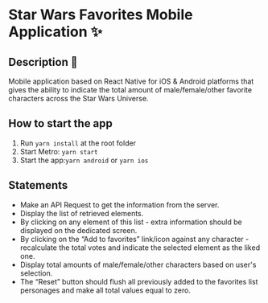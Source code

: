 # Star Wars Favorites Mobile Application ✨

## Description 📱

Mobile application based on React Native for iOS & Android platforms that gives the ability to indicate the total amount of male/female/other favorite characters across the Star Wars Universe.

## How to start the app

1. Run `yarn install` at the root folder
2. Start Metro: `yarn start`
3. Start the app:`yarn android` or `yarn ios`

## Statements

- Make an API Request to get the information from the server.
- Display the list of retrieved elements.
- By clicking on any element of this list - extra information should be displayed on the dedicated screen.
- By clicking on the “Add to favorites” link/icon against any character - recalculate the total votes and indicate the selected element as the liked one.
- Display total amounts of male/female/other characters based on user's selection.
- The “Reset” button should flush all previously added to the favorites list personages and make all total values equal to zero.
